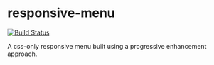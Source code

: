 responsive-menu
===============

[![Build Status](https://travis-ci.org/thomasgohard/responsive-menu.png)](https://travis-ci.org/thomasgohard/responsive-menu)

A css-only responsive menu built using a progressive enhancement approach.
